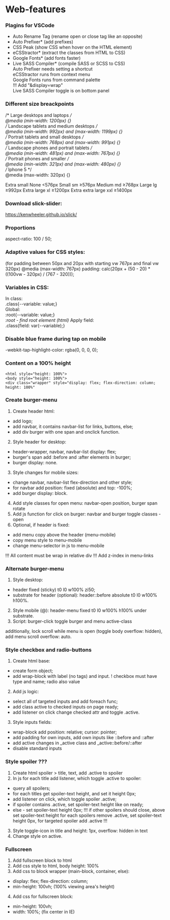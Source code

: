 # Web-features

### Plagins for VSCode
+ Auto Rename Tag (rename open or close tag like an opposite)
+ Auto Prefixer* (add prefixes)
+ CSS Peak (show CSS when hover on the HTML element)
+ eCSStractor* (extract the classes from HTML to CSS)
+ Google Fonts* (add fonts faster)
+ Live SASS Compiler* (compile SASS or SCSS to CSS)  
Auto Prefixer needs setting a shortcut  
eCSStractor runs from context menu  
Google Fonts runs from command palette  
!!! Add "&display=wrap"  
Live SASS Compiler toggle is on bottom panel  

### Different size breackpoints
/* Large desktops and laptops */  
@media (min-width: 1200px) {}  
/* Landscape tablets and medium desktops */  
@media (min-width: 992px) and (max-width: 1199px) {}  
/* Portrait tablets and small desktops */  
@media (min-width: 768px) and (max-width: 991px) {}  
/* Landscape phones and portrait tablets */  
@media (min-width: 481px) and (max-width: 767px) {}  
/* Portrait phones and smaller */  
@media (min-width: 321px) and (max-width: 480px) {}  
/* Iphone 5 */  
@media (max-width: 320px) {}  

Extra small         None  <576px
Small               sm 	  ≥576px
Medium 	            md 	  ≥768px
Large 	            lg 	  ≥992px
Extra large 	      xl 	  ≥1200px
Extra extra large 	xxl 	≥1400px

### Download slick-slider:  
https://kenwheeler.github.io/slick/

### Proportions
aspect-ratio: 100 / 50;

### Adaptive values for CSS styles:
(for padding between 50px and 20px with starting vw 767px and final vw 320px)
@media (max-width: 767px)
padding: calc(20px + (50 - 20) * ((100vw - 320px) / (767 - 320)));

### Variables in CSS:
In class:  
.class{--variable: value;}  
Global:  
:root{--variable: value;}  
*:root - find root element (html)*
Apply field:  
.class{field: var(--variable);}

### Disable blue frame during tap on mobile
-webkit-tap-highlight-color: rgba(0, 0, 0, 0);

### Content on a 100% height
`<html style="height: 100%">`  
`<body style="height: 100%">`  
`<div class="wrapper" style="display: flex; flex-direction: column; height: 100%"`

### Create burger-menu
1. Create header html:
- add logo;
- add navbar, it contains navbar-list for links, buttons, else;
- add div burger with one span and onclick function.
2. Style header for desktop:
- header-wrapper, navbar, navbar-list display: flex;
- burger's span add :before and :after elements in burger;
- burger display: none.
3. Style changes for mobile sizes:
- change navbar, navbar-list flex-direction and other style;
- for navbar add position: fixed (absolute) and top: -100%;
- add burger display: block.
4. Add style classes for open menu: navbar-open position, burger span rotate
5. Add js function for click on burger: navbar and burger toggle classes -open
6. Optional, if header is fixed:
- add menu copy above the header (menu-mobile)
- copy menu style to menu-mobile
- change menu-selector in js to menu-mobile
  
!!! All content must be wrap in relative div
!!! Add z-index in menu-links
### Alternate burger-menu
1. Style desktop:
- header fixed (sticky) t0 l0 w100% zi50;
- substrate for header (optional): header::before absolute t0 l0 w100% h100%.
2. Style mobile (@): header-menu fixed t0 l0 w100% h100% under substrate.
3. Script: burger-click toggle burger and menu active-class
  
additionally, lock scroll while menu is open (toggle body overflow: hidden),
add menu scroll overflow: auto.

### Style checkbox and radio-buttons
1. Create html base:
- create form object;
- add wrap-block with label (no tags) and input.
! checkbox must have type and name; radio also value
2. Add js logic:
- select all of targeted inputs and add foreach func;
- add class active to checked inputs on page ready;
- add listener on click change checked attr and toggle .active.
3. Style inputs fields:
- wrap-block add position: relative; cursor: pointer;
- add padding for own inputs, add own inputs like ::before and ::after
- add active changes in _active class and _active::before/::after
- disable standard inputs

### Style spoiler ???
1. Create html spoiler > title, text, add .active to spoiler
2. In js for each title add listener, which toggle .active to spoiler:
- query all spoilers;
- for each titles get spoiler-text height, and set it height 0px;
- add listener on click, which toggle spoiler .active;
- if spoiler contains .active, set spoiler-text height like on ready;
- else - set spoiler-text height 0px;
!!! if other spoilers should close, above set spoiler-text height
  for each spoilers remove .active, set spoiler-text height 0px,
  for targeted spoiler add .active !!!
3. Style toggle-icon in title and height: 1px, overflow: hidden in text
4. Change style on active.

### Fullscreen
1. Add fullscreen block to html
2. Add css style to html, body height: 100%
3. Add css to block wrapper (main-block, container, else):
- display: flex; flex-direction: column;
- min-height: 100vh; (100% viewing area's height)
4. Add css for fullscreen block:
- min-height: 100vh;
- width: 100%; (fix center in IE)

